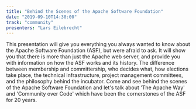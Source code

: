 ```yaml
---
title: "Behind the Scenes of the Apache Software Foundation"
date: "2019-09-10T14:30:00"
track: "community"
presenters: "Lars Eilebrecht"
---
```


This presentation will give you everything you always wanted to know about the Apache Software Foundation (ASF), but were afraid to ask. It will show you that there is more than just the Apache web server, and provide you with information on how the ASF works and its history. The difference between membership and committership, who decides what, how elections take place, the technical infrastructure, project management committees, and the philosophy behind the incubator. Come and see behind the scenes of the Apache Software Foundation and let's talk about 'The Apache Way' and 'Community over Code' which have been the cornerstones of the ASF for 20 years.